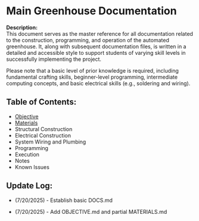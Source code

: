 # Main Greenhouse Documentation

**Description:**  
This document serves as the master reference for all documentation related to the construction, programming, and operation of the automated greenhouse. It, along with subsequent documentation files, is written in a detailed and accessible style to support students of varying skill levels in successfully implementing the project.  

Please note that a basic level of prior knowledge is required, including fundamental crafting skills, beginner-level programming, intermediate computing concepts, and basic electrical skills (e.g., soldering and wiring).

## Table of Contents:
- [Objective](docs/OBJECTIVE.md)
- [Materials](docs/MATERIALS.md)
- Structural Construction
- Electrical Construction
- System Wiring and Plumbing
- Programming
- Execution
- Notes
- Known Issues

## Update Log:
- (7/20/2025) - Establish basic DOCS.md
* (7/20/2025) - Add OBJECTIVE.md and partial MATERIALS.md